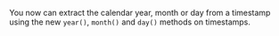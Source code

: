 You now can extract the calendar year, month or day from
a timestamp using the new `year()`, `month()` and `day()`
methods on timestamps.
